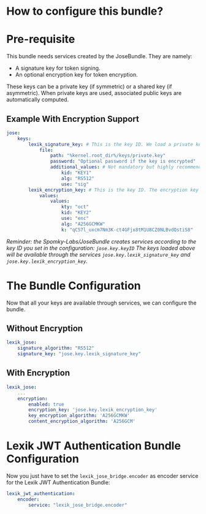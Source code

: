 How to configure this bundle?
=============================

# Pre-requisite

This bundle needs services created by the JoseBundle. They are namely:
* A signature key for token signing.
* An optional encryption key for token encryption.

These keys can be a private key (if symmetric) or a shared key (if asymmetric). When private keys are used, associated public keys are automatically computed.

Example With Encryption Support
-------------------------------

```yml
jose:
    keys:
        lexik_signature_key: # This is the key ID. We load a private key from a file for the signature
            file:
                path: "%kernel.root_dir%/keys/private.key"
                password: "Optional password if the key is encrypted"
                additional_values: # Not mandatory but highly recommended
                    kid: "KEY1"
                    alg: "RS512"
                    use: "sig"
        lexik_encryption_key: # This is the key ID. The encryption key is a symmetric key
            values:
                values:
                    kty: "oct"
                    kid: "KEY2"
                    use: "enc"
                    alg: "A256GCMKW"
                    k: "qC57l_uxcm7Nm3K-ct4GFjx8tM1U8CZ0NLBvdQstiS8"
```

*Reminder: the Spomky-Labs/JoseBundle creates services according to the key ID you set in the configuration: `jose.key.keyID`*
*The keys loaded above will be available through the services `jose.key.lexik_signature_key` and `jose.key.lexik_encryption_key`.*

# The Bundle Configuration

Now that all your keys are available through services, we can configure the bundle.

## Without Encryption

```yml
lexik_jose:
    signature_algorithm: "RS512"
    signature_key: "jose.key.lexik_signature_key"
```

## With Encryption

```yml
lexik_jose:
    ...
    encryption:
        enabled: true
        encryption_key: 'jose.key.lexik_encryption_key'
        key_encryption_algorithm: 'A256GCMKW'
        content_encryption_algorithm: 'A256GCM'
```

# Lexik JWT Authentication Bundle Configuration

Now you just have to set the `lexik_jose_bridge.encoder` as encoder service for the Lexik JWT Authentication Bundle:

```yml
lexik_jwt_authentication:
    encoder:
        service: "lexik_jose_bridge.encoder"
```
